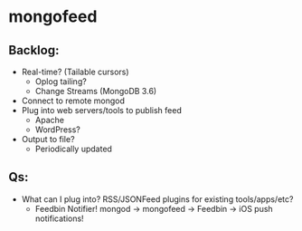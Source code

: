 # mongofeed

## Backlog:
* Real-time?  (Tailable cursors)
  * Oplog tailing?
  * Change Streams (MongoDB 3.6)
* Connect to remote mongod
* Plug into web servers/tools to publish feed
  * Apache
  * WordPress?
* Output to file?
  * Periodically updated

## Qs:
* What can I plug into?  RSS/JSONFeed plugins for existing tools/apps/etc?
  * Feedbin Notifier!  mongod -> mongofeed -> Feedbin -> iOS push notifications!
